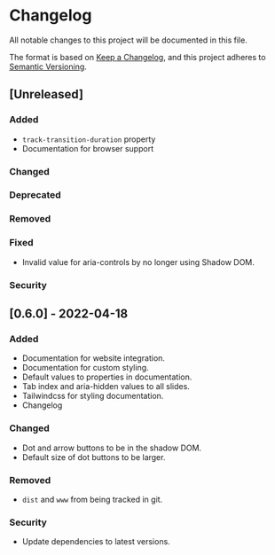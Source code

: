 # Changelog
All notable changes to this project will be documented in this file.

The format is based on [Keep a Changelog](https://keepachangelog.com/en/1.0.0/),
and this project adheres to [Semantic Versioning](https://semver.org/spec/v2.0.0.html).

## [Unreleased]
### Added
- `track-transition-duration` property
- Documentation for browser support
### Changed
### Deprecated
### Removed
### Fixed
- Invalid value for aria-controls by no longer using Shadow DOM.
### Security

## [0.6.0] - 2022-04-18
### Added
- Documentation for website integration.
- Documentation for custom styling.
- Default values to properties in documentation.
- Tab index and aria-hidden values to all slides.
- Tailwindcss for styling documentation.
- Changelog
### Changed
- Dot and arrow buttons to be in the shadow DOM.
- Default size of dot buttons to be larger.
### Removed
- `dist` and `www` from being tracked in git.
### Security
- Update dependencies to latest versions.
